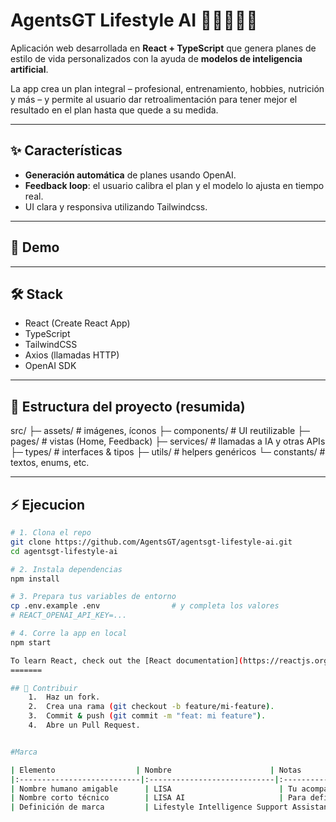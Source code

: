 

# AgentsGT Lifestyle AI 🎨🧑‍💻🏋️‍♀️

Aplicación web desarrollada en **React + TypeScript** que genera planes de estilo de vida personalizados con la ayuda de **modelos de inteligencia artificial**.

La app crea un plan integral – profesional, entrenamiento, hobbies, nutrición y más – y permite al usuario dar retroalimentación para tener mejor el resultado en el plan hasta que quede a su medida.

---

## ✨ Características

- **Generación automática** de planes usando OpenAI.
- **Feedback loop**: el usuario calibra el plan y el modelo lo ajusta en tiempo real.
- UI clara y responsiva utilizando Tailwindcss.

---

## 🚀 Demo

---

## 🛠️ Stack

- React (Create React App)
- TypeScript
- TailwindCSS
- Axios (llamadas HTTP)
- OpenAI SDK

---

## 📂 Estructura del proyecto (resumida)

src/
├─ assets/ # imágenes, íconos
├─ components/ # UI reutilizable
├─ pages/ # vistas (Home, Feedback)
├─ services/ # llamadas a IA y otras APIs
├─ types/ # interfaces & tipos
├─ utils/ # helpers genéricos
└─ constants/ # textos, enums, etc.

---

## ⚡ Ejecucion

```bash
# 1. Clona el repo
git clone https://github.com/AgentsGT/agentsgt-lifestyle-ai.git
cd agentsgt-lifestyle-ai

# 2. Instala dependencias
npm install

# 3. Prepara tus variables de entorno
cp .env.example .env                # y completa los valores
# REACT_OPENAI_API_KEY=... 

# 4. Corre la app en local
npm start

To learn React, check out the [React documentation](https://reactjs.org/).
=======

## 🤝 Contribuir
	1.	Haz un fork.
	2.	Crea una rama (git checkout -b feature/mi-feature).
	3.	Commit & push (git commit -m "feat: mi feature").
	4.	Abre un Pull Request.


#Marca

| Elemento                  | Nombre                      | Notas                                  |
|:---------------------------|:----------------------------|:---------------------------------------|
| Nombre humano amigable      | LISA                        | Tu acompañante de estilo de vida       |
| Nombre corto técnico        | LISA AI                     | Para definir el motor IA               |
| Definición de marca         | Lifestyle Intelligence Support Assistant | Una IA personal para tu mejor vida |
```

